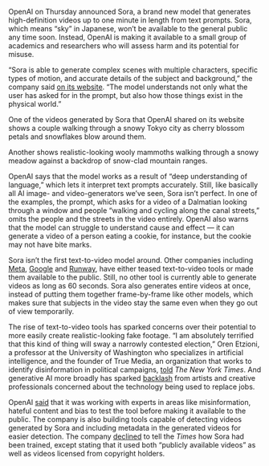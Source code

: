 OpenAI on Thursday announced Sora, a brand new model that generates high-definition videos up to one minute in length from text prompts. Sora, which means “sky” in Japanese, won’t be available to the general public any time soon. Instead, OpenAI is making it available to a small group of academics and researchers who will assess harm and its potential for misuse.

“Sora is able to generate complex scenes with multiple characters, specific types of motion, and accurate details of the subject and background,” the company said [on its website](https://openai.com/sora). “The model understands not only what the user has asked for in the prompt, but also how those things exist in the physical world.”

One of the videos generated by Sora that OpenAI shared on its website shows a couple walking through a snowy Tokyo city as cherry blossom petals and snowflakes blow around them.  

Another shows realistic-looking wooly mammoths walking through a snowy meadow against a backdrop of snow-clad mountain ranges.

OpenAI says that the model works as a result of “deep understanding of language,” which lets it interpret text prompts accurately. Still, like basically all AI image- and video-generators we’ve seen, Sora isn’t perfect. In one of the examples, the prompt, which asks for a video of a Dalmatian looking through a window and people “walking and cycling along the canal streets,” omits the people and the streets in the video entirely. OpenAI also warns that the model can struggle to understand cause and effect — it can generate a video of a person eating a cookie, for instance, but the cookie may not have bite marks.

Sora isn’t the first text-to-video model around. Other companies including [Meta](https://www.engadget.com/metas-new-make-a-video-can-generate-quick-movie-clips-from-text-prompts-130042758.html), [Google](https://www.axios.com/2022/11/03/google-artificial-intelligence) and [Runway](https://www.engadget.com/ai-film-festival-runway-ml-191033350.html), have either teased text-to-video tools or made them available to the public. Still, no other tool is currently able to generate videos as long as 60 seconds. Sora also generates entire videos at once, instead of putting them together frame-by-frame like other models, which makes sure that subjects in the video stay the same even when they go out of view temporarily.

The rise of text-to-video tools has sparked concerns over their potential to more easily create realistic-looking fake footage. “I am absolutely terrified that this kind of thing will sway a narrowly contested election,” Oren Etzioni, a professor at the University of Washington who specializes in artificial intelligence, and the founder of True Media, an organization that works to identify disinformation in political campaigns, [told](https://www.nytimes.com/2024/02/15/technology/openai-sora-videos.html) _The New York Times_. And generative AI more broadly has sparked [backlash](https://www.engadget.com/sarah-silvermans-copyright-infringement-suit-against-openai-will-advance-in-pared-down-form-211456302.html) from artists and creative professionals concerned about the technology being used to replace jobs.

OpenAI [said](https://openai.com/sora) that it was working with experts in areas like misinformation, hateful content and bias to test the tool before making it available to the public. The company is also building tools capable of detecting videos generated by Sora and including metadata in the generated videos for easier detection. The company [declined](https://www.nytimes.com/2024/02/15/technology/openai-sora-videos.html) to tell the _Times_ how Sora had been trained, except stating that it used both “publicly available videos” as well as videos licensed from copyright holders.